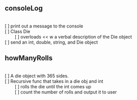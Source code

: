 ## consoleLog
<br>
[ ] print out a message to the console <br>
[ ] Class Die <br>
&nbsp; &nbsp; &nbsp; &nbsp; [ ] overloads << w a verbal description of the Die object <br>
[ ] send an int, double, string, and Die object

## howManyRolls
<br>
[ ] A die object with 365 sides. <br>
[ ] Recursive func that takes in a die obj and int <br>
&nbsp; &nbsp; &nbsp; &nbsp; [ ] rolls the die until the int comes up <br>
&nbsp; &nbsp; &nbsp; &nbsp; [ ] count the number of rolls and output it to user